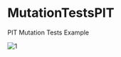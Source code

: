 # MutationTestsPIT
PIT Mutation Tests Example

![1](https://user-images.githubusercontent.com/15695857/169707643-4fad8ab3-7d0b-43a7-a055-a49256fbea82.png)
